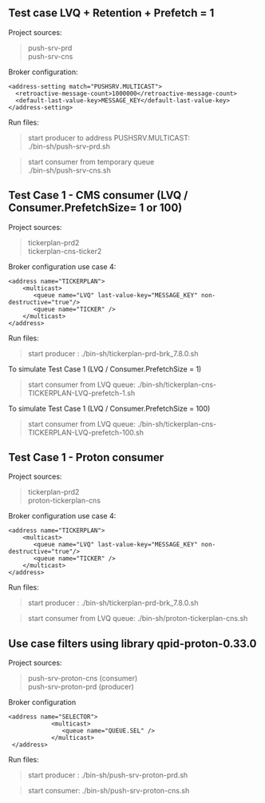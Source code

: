 ##  Test case  LVQ + Retention + Prefetch = 1

Project sources:
>push-srv-prd  
>push-srv-cns  

Broker configuration:
```
<address-setting match="PUSHSRV.MULTICAST">
  <retroactive-message-count>1000000</retroactive-message-count>
  <default-last-value-key>MESSAGE_KEY</default-last-value-key>
</address-setting>
```

Run files:
>start producer to address PUSHSRV.MULTICAST:  
>./bin-sh/push-srv-prd.sh  

>start consumer from temporary queue  
>./bin-sh/push-srv-cns.sh  


## Test Case 1 - CMS consumer (LVQ / Consumer.PrefetchSize= 1 or 100)

Project sources:
>tickerplan-prd2  
>tickerplan-cns-ticker2 

Broker configuration use case 4:
```
<address name="TICKERPLAN">
    <multicast>
       <queue name="LVQ" last-value-key="MESSAGE_KEY" non-destructive="true"/>
       <queue name="TICKER" />
    </multicast>
</address>
```
Run files:
>start producer :
>./bin-sh/tickerplan-prd-brk_7.8.0.sh 

To simulate Test Case 1 (LVQ / Consumer.PrefetchSize = 1)

>start consumer from LVQ queue:
>./bin-sh/tickerplan-cns-TICKERPLAN-LVQ-prefetch-1.sh

To simulate Test Case 1 (LVQ / Consumer.PrefetchSize = 100)
>start consumer from LVQ queue:
>./bin-sh/tickerplan-cns-TICKERPLAN-LVQ-prefetch-100.sh


## Test Case 1 - Proton consumer

Project sources:
>tickerplan-prd2  
>proton-tickerplan-cns 

Broker configuration use case 4:
```
<address name="TICKERPLAN">
    <multicast>
       <queue name="LVQ" last-value-key="MESSAGE_KEY" non-destructive="true"/>
       <queue name="TICKER" />
    </multicast>
</address>
```
Run files:
>start producer :
>./bin-sh/tickerplan-prd-brk_7.8.0.sh

>start consumer from LVQ queue:
>./bin-sh/proton-tickerplan-cns.sh



## Use case filters using library qpid-proton-0.33.0

Project sources:
>push-srv-proton-cns (consumer)  
>push-srv-proton-prd (producer)  

Broker configuration
```
<address name="SELECTOR">
            <multicast>
               <queue name="QUEUE.SEL" />
            </multicast>
 </address>
```

Run files:

>start producer :
>./bin-sh/push-srv-proton-prd.sh

>start consumer: 
>./bin-sh/push-srv-proton-cns.sh
